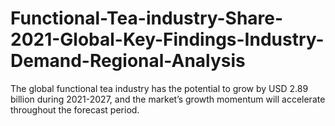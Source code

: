 # Functional-Tea-industry-Share-2021-Global-Key-Findings-Industry-Demand-Regional-Analysis
The global functional tea industry has the potential to grow by USD 2.89 billion during 2021-2027, and the market’s growth momentum will accelerate throughout the forecast period.
